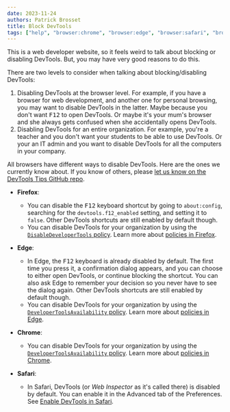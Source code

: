 ```yaml
---
date: 2023-11-24
authors: Patrick Brosset
title: Block DevTools
tags: ["help", "browser:chrome", "browser:edge", "browser:safari", "browser:firefox"]
---
```

This is a web developer website, so it feels weird to talk about blocking or disabling DevTools. But, you may have very good reasons to do this.

There are two levels to consider when talking about blocking/disabling DevTools:

1. Disabling DevTools at the browser level. For example, if you have a browser for web development, and another one for personal browsing, you may want to disable DevTools in the latter. Maybe because you don't want <kbd>F12</kbd> to open DevTools. Or maybe it's your mum's browser and she always gets confused when she accidentally opens DevTools.
1. Disabling DevTools for an entire organization. For example, you're a teacher and you don't want your students to be able to use DevTools. Or your an IT admin and you want to disable DevTools for all the computers in your company.

All browsers have different ways to disable DevTools. Here are the ones we currently know about. If you know of others, please [let us know on the DevTools Tips GitHub repo](https://github.com/captainbrosset/devtools-tips).

* **Firefox**:

  * You can disable the <kbd>F12</kbd> keyboard shortcut by going to `about:config`, searching for the `devtools.f12_enabled` setting, and setting it to `false`. Other DevTools shortcuts are still enabled by default though.
  * You can disable DevTools for your organization by using the [`DisableDeveloperTools` policy](https://mozilla.github.io/policy-templates/#disabledevelopertools). Learn more about [policies in Firefox](https://support.mozilla.org/products/firefox-enterprise/policies-customization-enterprise/policies-overview-enterprise).

* **Edge**:

  * In Edge, the <kbd>F12</kbd> keyboard is already disabled by default. The first time you press it, a confirmation dialog appears, and you can choose to either open DevTools, or continue blocking the shortcut. You can also ask Edge to remember your decision so you never have to see the dialog again. Other DevTools shortcuts are still enabled by default though.
  * You can disable DevTools for your organization by using the [`DeveloperToolsAvailability` policy](https://learn.microsoft.com/deployedge/microsoft-edge-policies#developertoolsavailability). Learn more about [policies in Edge](https://learn.microsoft.com/deployedge/microsoft-edge-policies).

* **Chrome**:

  * You can disable DevTools for your organization by using the [`DeveloperToolsAvailability` policy](https://chromeenterprise.google/policies/#DeveloperToolsAvailability). Learn more about [policies in Chrome](https://chromeenterprise.google/policies/).

* **Safari**:

  * In Safari, DevTools (or _Web Inspector_ as it's called there) is disabled by default. You can enable it in the Advanced tab of the Preferences. See [Enable DevTools in Safari](./enable-safari-devtools.md).
